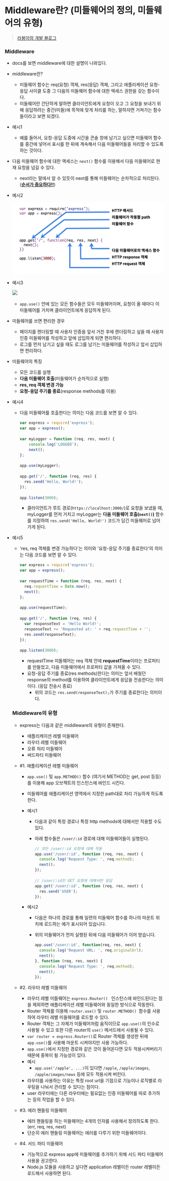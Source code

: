 # Middleware란? (미들웨어의 정의, 미들웨어의 유형)

> [라봉이의 개발 블로그](https://psyhm.tistory.com/8)



### Middleware

- docs를 보면 middleware에 대한 설명이 나와있다.

- middleware란?

  - 미들웨어 함수는 req(요청) 객체, res(응답) 객체, 그리고 애플리케이션 요청-응답 사이클 도중 그 다음의 미들웨어 함수에 대한 액세스 권한을 갖는 함수이다.
  - 미들웨어란 간단하게 말하면 클라이언트에게 요청이 오고 그 요청을 보내기 위해 응답하려는 중간(미들)에 목적에 맞게 처리를 하는, 말하자면 거쳐가는 함수들이라고 보면 되겠다.

- 예시1

  - 예를 들어서, 요청-응답 도중에 시간을 콘솔 창에 남기고 싶으면 미들웨어 함수를 중간에 넣어서 표시를 한 뒤에 계속해서 다음 미들웨어들을 처리할 수 있도록 하는 것이다.

- 다음 미들웨어 함수에 대한 액세스는 `next()` 함수를 이용해서 다음 미들웨어로 현재 요청을 넘길 수 있다.

  - next라는 말에서 알 수 있듯이 next를 통해 미들웨어는 순차적으로 처리된다. (**<u>순서가 중요하다!!</u>**)

- 예시2

  ![](./img/스크린샷%202021-10-18%20오후%205.18.15.png)

- 예시3

  ![](https://t1.daumcdn.net/cfile/tistory/996CAD475AB7C7F32B)

  - `app.use()` 안에 있는 모든 함수들은 모두 미들웨어이며, 요청이 올 때마다 이 미들웨어를 거치며 클라이언트에게 응답하게 된다.

- 미들웨어를 쓰면 편리한 경우

  - 페이지를 렌더링할 때 사용자 인증을 앞서 거친 후에 렌더링하고 싶을 때 사용자 인증 미들웨어를 작성하고 앞에 삽입하게 되면 편리하다.
  - 로그를 먼저 남기고 싶을 때도 로그를 남기는 미들웨어를 작성하고 앞서 삽입하면 편리하다. 

- 미들웨어의 특징

  - 모든 코드를 실행
  - **다음 미들웨어 호출**(미들웨어가 순차적으로 실행)
  - **res, req 객체 변경 가능**
  - **요청-응답 주기를 종료**(response methods를 이용)

- 예시4

  - 다음 미들웨어를 호출한다는 의미는 다음 코드를 보면 알 수 있다.

    ```javascript
    var express = require('express');
    var app = express();
    
    var myLogger = function (req, res, next) {
    	console.log('LOGGED');
    	next();
    };
    
    app.use(myLogger);
    
    app.get('/', function (req, res) {
      res.send('Hello, World!');
    });
    
    app.listen(3000);
    ```

    - 클라이언트가 루트 경로(`https://localhost:3000/`)로 요청을 보냈을 때, myLogger를 먼저 거치고 myLogger는 **다음 미들웨어 호출(`next()`)** 함수를 지정하여 `res.send('Hello, World!')` 코드가 담긴 미들웨어로 넘어가게 된다.

- 예시5

  - 'res, req 객체를 변경 가능하다'는 의미와 '요청-응답 주기를 종료한다'의 의미는 다음 코드를 보면 알 수 있다.

    ```javascript
    var express = require('express');
    var app = express();
    
    var requestTime = function (req, res, next) {
      req.requestTime = Date.now();
      next();
    };
    
    app.use(requestTime);
    
    app.get('/', function (req, res) {
      var responseText = 'Hello World!';
      responseText += 'Requested at: ' + req.requestTime + '';
      res.send(responseText);
    });
    
    app.listen(3000);
    ```

    - requestTime 미들웨어는 req 객체 안에 **requestTime**이라는 프로퍼티를 만들었고, 다음 미들웨어에서 프로퍼티 값을 가져올 수 있다.
    - 요청-응답 주기를 종료(res methods)한다는 의미는 앞서 배웠던 response의 method를 이용하여 클라이언트에게 응답을 전송한다는 의미이다. (응답 전송시 종료)
      - 위의 코드는 `res.send(responseText);`가 주기를 종료한다는 의미이다.

  

  

  ### Middleware의 유형

  - express는 다음과 같은 middleware의 유형이 존재한다.

    - 애플리케이션 레벨 미들웨어
    - 라우터 레벨 미들웨어
    - 오류 처리 미들웨어
    - 써드파티 미들웨어

  - \#1. 애플리케이션 레벨 미들웨어

    - `app.use()` 및 `app.METHOD()` 함수 (여기서 METHOD는 get, post 등등)를 이용해 app 오브젝트의 인스턴스에 바인드 시킨다.

    - 미들웨어를 애플리케이션 영역에서 지정한 path대로 처리 가능하게 하도록 한다.

    - 예시1

      - 다음과 같이 특정 경로나 특정 http methods에 대해서만 적용할 수도 있다.

      - 아래 함수들은 `/user/:id` 경로에 대해 미들웨어들이 실행된다.

        ```javascript
        // 모든 /user/:id 요청에 대해 작동
        app.use('/user/:id', function (req, res, next) {
          console.log('Request Type: ', req.method);
          next();
        });
        
        // /user/:id인 GET 요청에 대해서만 응답
        app.get('/user/:id', function (req, res, next) {
          res.send('USER');
        });
        ```

    - 예시2 

      - 다음은 하나의 경로를 통해 일련의 미들웨어 함수를 하나의 마운트 위치에 로드하는 예가 표시되어 있습니다.

      - 위의 미들웨어가 먼저 실행된 뒤에 다음 미들웨어가 이어 받습니다.

        ```javascript
        app.use('/user/:id', function(req, res, next) {
          console.log('Request URL: ', req.originalUrl);
          next();
        }, function (req, res, next) {
          console.log('Request Type: ', req.method);
          next();
        });
        ```

  - \#2. 라우터 레벨 미들웨어

    - 라우터 레벨 미들웨어는 `express.Router() ` 인스턴스에 바인드된다는 점을 제외하면 애플리케이션 레벨 미들웨어와 동일한 방식으로 작동한다.
    - Router 객체를 이용해 `router.use()` 및 `router.METHOD() `함수를 사용하여 라우터 레벨 미들웨어를 로드할 수 있다.
    - Router 객체는 그 자체가 미들웨어처럼 움직이므로 `app.use()`의 인수로 사용될 수 있고 또한 다른 router의 `use()` 메서드에서 사용될 수 있다.
    - `var router = express.Router()`로 Router 객체를 생성한 뒤에 `app.use()`를 사용해 마운트 시켜야지만 사용 가능하다.
    - `app.use()`에서 지정한 경로와 같은 것이 들어온다면 모두 적용시켜버리기 때문에 중복이 될 가능성이 있다.
    - 예시
      - `app.use('/apple', ...)`이 있다면 `/apple`, `/apple/images`, `/apple/images/news` 등에 모두 적용시켜 버린다.
    - 라우터를 사용하는 이유는 특정 root url을 기점으로 기능이나 로직별로 라우팅을 나눠서 관리할 수 있다는 점이다.
    - user 라우터에는 다른 라우터에는 필요없는 인증 미들웨어를 따로 추가하는 등의 작업을 할 수 있다.

  - \#3. 에러 핸들링 미들웨어
    - 에러 핸들링을 하는 미들웨어는 4개의 인자를 사용해서 정의하도록 한다. (err, req, res, next)
    - 단순히 에러 핸들링 미들웨어는 에러를 다루기 위한 미들웨어이다.
  - \#4. 서드 파티 미들웨어
    - 기능적으로 express app에 미들웨어를 추가하기 위해 서드 파티 미들웨어 사용을 권고한다.
    - Node.js 모듈을 사용하고 싶다면 application 레벨이든 router 레벨이든 로드해서 사용하면 된다.

  

  

  

